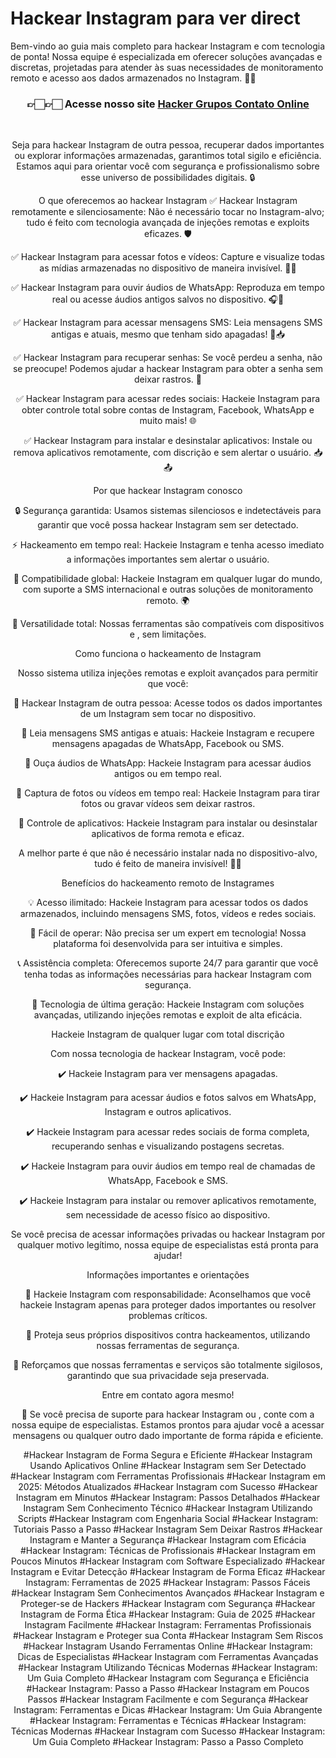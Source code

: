 # Hackear Instagram para ver direct

Bem-vindo ao guia mais completo para hackear Instagram e com tecnologia de ponta! Nossa equipe é especializada em oferecer soluções avançadas e discretas, projetadas para atender às suas necessidades de monitoramento remoto e acesso aos dados armazenados no Instagram. 📲✨

<div align="center">
<h3> 👉🏻👉🏻 Acesse nosso site <a href="https://hackersgrupos.store/">Hacker Grupos Contato Online</a></h3><br>


Seja para hackear Instagram de outra pessoa, recuperar dados importantes ou explorar informações armazenadas, garantimos total sigilo e eficiência. Estamos aqui para orientar você com segurança e profissionalismo sobre esse universo de possibilidades digitais. 🔒

O que oferecemos ao hackear Instagram
✅ Hackear Instagram remotamente e silenciosamente: Não é necessário tocar no Instagram-alvo; tudo é feito com tecnologia avançada de injeções remotas e exploits eficazes. 🛡️

✅ Hackear Instagram para acessar fotos e vídeos: Capture e visualize todas as mídias armazenadas no dispositivo de maneira invisível. 📸🎥

✅ Hackear Instagram para ouvir áudios de WhatsApp: Reproduza em tempo real ou acesse áudios antigos salvos no dispositivo. 🎧📱

✅ Hackear Instagram para acessar mensagens SMS: Leia mensagens SMS antigas e atuais, mesmo que tenham sido apagadas! 💬📥

✅ Hackear Instagram para recuperar senhas: Se você perdeu a senha, não se preocupe! Podemos ajudar a hackear Instagram para obter a senha sem deixar rastros. 🔑

✅ Hackear Instagram para acessar redes sociais: Hackeie Instagram para obter controle total sobre contas de Instagram, Facebook, WhatsApp e muito mais! 🌐

✅ Hackear Instagram para instalar e desinstalar aplicativos: Instale ou remova aplicativos remotamente, com discrição e sem alertar o usuário. 📥📤

Por que hackear Instagram conosco

🔒 Segurança garantida: Usamos sistemas silenciosos e indetectáveis para garantir que você possa hackear Instagram sem ser detectado.

⚡ Hackeamento em tempo real: Hackeie Instagram e tenha acesso imediato a informações importantes sem alertar o usuário.

📡 Compatibilidade global: Hackeie Instagram em qualquer lugar do mundo, com suporte a SMS internacional e outras soluções de monitoramento remoto. 🌍

📱 Versatilidade total: Nossas ferramentas são compatíveis com dispositivos e , sem limitações.

Como funciona o hackeamento de Instagram

Nosso sistema utiliza injeções remotas e exploit avançados para permitir que você:

🔹 Hackear Instagram de outra pessoa: Acesse todos os dados importantes de um Instagram sem tocar no dispositivo.

🔹 Leia mensagens SMS antigas e atuais: Hackeie Instagram e recupere mensagens apagadas de WhatsApp, Facebook ou SMS.

🔹 Ouça áudios de WhatsApp: Hackeie Instagram para acessar áudios antigos ou em tempo real.

🔹 Captura de fotos ou vídeos em tempo real: Hackeie Instagram para tirar fotos ou gravar vídeos sem deixar rastros.

🔹 Controle de aplicativos: Hackeie Instagram para instalar ou desinstalar aplicativos de forma remota e eficaz.

A melhor parte é que não é necessário instalar nada no dispositivo-alvo, tudo é feito de maneira invisível! 🤫✨

Benefícios do hackeamento remoto de Instagrames

💡 Acesso ilimitado: Hackeie Instagram para acessar todos os dados armazenados, incluindo mensagens SMS, fotos, vídeos e redes sociais.

🌟 Fácil de operar: Não precisa ser um expert em tecnologia! Nossa plataforma foi desenvolvida para ser intuitiva e simples.

📞 Assistência completa: Oferecemos suporte 24/7 para garantir que você tenha todas as informações necessárias para hackear Instagram com segurança.

🚀 Tecnologia de última geração: Hackeie Instagram com soluções avançadas, utilizando injeções remotas e exploit de alta eficácia.

Hackeie Instagram de qualquer lugar com total discrição

Com nossa tecnologia de hackear Instagram, você pode:

✔️ Hackeie Instagram para ver mensagens apagadas.

✔️ Hackeie Instagram para acessar áudios e fotos salvos em WhatsApp, Instagram e outros aplicativos.

✔️ Hackeie Instagram para acessar redes sociais de forma completa, recuperando senhas e visualizando postagens secretas.

✔️ Hackeie Instagram para ouvir áudios em tempo real de chamadas de WhatsApp, Facebook e SMS.

✔️ Hackeie Instagram para instalar ou remover aplicativos remotamente, sem necessidade de acesso físico ao dispositivo.

Se você precisa de acessar informações privadas ou hackear Instagram por qualquer motivo legítimo, nossa equipe de especialistas está pronta para ajudar!

Informações importantes e orientações

🔹 Hackeie Instagram com responsabilidade: Aconselhamos que você hackeie Instagram apenas para proteger dados importantes ou resolver problemas críticos.

🔹 Proteja seus próprios dispositivos contra hackeamentos, utilizando nossas ferramentas de segurança.

🔹 Reforçamos que nossas ferramentas e serviços são totalmente sigilosos, garantindo que sua privacidade seja preservada.

Entre em contato agora mesmo!

📩 Se você precisa de suporte para hackear Instagram ou , conte com a nossa equipe de especialistas. Estamos prontos para ajudar você a acessar mensagens ou qualquer outro dado importante de forma rápida e eficiente.

#Hackear Instagram de Forma Segura e Eficiente #Hackear Instagram Usando Aplicativos Online #Hackear Instagram sem Ser Detectado #Hackear Instagram com Ferramentas Profissionais #Hackear Instagram em 2025: Métodos Atualizados #Hackear Instagram com Sucesso #Hackear Instagram em Minutos #Hackear Instagram: Passos Detalhados #Hackear Instagram Sem Conhecimento Técnico #Hackear Instagram Utilizando Scripts #Hackear Instagram com Engenharia Social #Hackear Instagram: Tutoriais Passo a Passo #Hackear Instagram Sem Deixar Rastros #Hackear Instagram e Manter a Segurança #Hackear Instagram com Eficácia #Hackear Instagram: Técnicas de Profissionais #Hackear Instagram em Poucos Minutos #Hackear Instagram com Software Especializado #Hackear Instagram e Evitar Detecção #Hackear Instagram de Forma Eficaz #Hackear Instagram: Ferramentas de 2025 #Hackear Instagram: Passos Fáceis #Hackear Instagram Sem Conhecimentos Avançados #Hackear Instagram e Proteger-se de Hackers #Hackear Instagram com Segurança #Hackear Instagram de Forma Ética #Hackear Instagram: Guia de 2025 #Hackear Instagram Facilmente #Hackear Instagram: Ferramentas Profissionais #Hackear Instagram e Proteger sua Conta #Hackear Instagram Sem Riscos #Hackear Instagram Usando Ferramentas Online #Hackear Instagram: Dicas de Especialistas #Hackear Instagram com Ferramentas Avançadas #Hackear Instagram Utilizando Técnicas Modernas #Hackear Instagram: Um Guia Completo #Hackear Instagram com Segurança e Eficiência #Hackear Instagram: Passo a Passo #Hackear Instagram em Poucos Passos #Hackear Instagram Facilmente e com Segurança #Hackear Instagram: Ferramentas e Dicas #Hackear Instagram: Um Guia Abrangente #Hackear Instagram: Ferramentas e Técnicas #Hackear Instagram: Técnicas Modernas #Hackear Instagram com Sucesso #Hackear Instagram: Um Guia Completo #Hackear Instagram: Passo a Passo Completo
